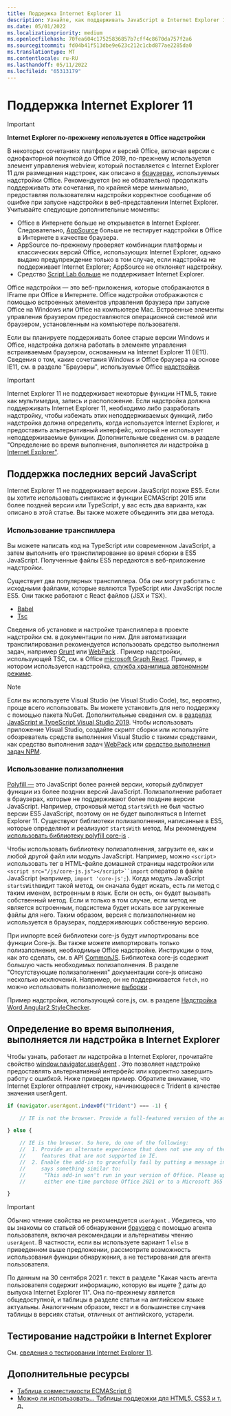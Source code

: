 ```yaml
---
title: Поддержка Internet Explorer 11
description: Узнайте, как поддерживать JavaScript в Internet Explorer 11 и ES5 в надстройке.
ms.date: 05/01/2022
ms.localizationpriority: medium
ms.openlocfilehash: 70fea604c17525836857b7cff4c8670da757f2a6
ms.sourcegitcommit: fd04b41f513dbe9e623c212c1cbd877ae2285da0
ms.translationtype: MT
ms.contentlocale: ru-RU
ms.lasthandoff: 05/11/2022
ms.locfileid: "65313179"
---
```

# <a name="support-internet-explorer-11"></a>Поддержка Internet Explorer 11

> [!IMPORTANT]
> **Internet Explorer по-прежнему используется в Office надстройки**
>
> В некоторых сочетаниях платформ и версий Office, включая версии с однофакторной покупкой до Office 2019, по-прежнему используется элемент управления webview, который поставляется с Internet Explorer 11 для размещения надстроек, как описано в [браузерах](../concepts/browsers-used-by-office-web-add-ins.md), используемых надстройки Office. Рекомендуется (но не обязательно) продолжать поддерживать эти сочетания, по крайней мере минимально, предоставляя пользователям надстройки корректное сообщение об ошибке при запуске надстройки в веб-представлении Internet Explorer. Учитывайте следующие дополнительные моменты:
>
> - Office в Интернете больше не открывается в Internet Explorer. Следовательно, [AppSource](/office/dev/store/submit-to-appsource-via-partner-center) больше не тестирует надстройки в Office в Интернете в качестве браузера.
> - AppSource по-прежнему проверяет комбинации платформы и классических версий Office, использующих Internet Explorer, однако выдано предупреждение только в том случае, если надстройка не поддерживает Internet Explorer; AppSource не отклоняет надстройку. 
> - Средство [Script Lab больше](../overview/explore-with-script-lab.md) не поддерживает Internet Explorer.

Office надстройки — это веб-приложения, которые отображаются в IFrame при Office в Интернете. Office надстройки отображаются с помощью встроенных элементов управления браузера при запуске Office на Windows или Office на компьютере Mac. Встроенные элементы управления браузером предоставляются операционной системой или браузером, установленным на компьютере пользователя.

Если вы планируете поддерживать более старые версии Windows и Office, надстройка должна работать в элементе управления встраиваемым браузером, основанным на Internet Explorer 11 (IE11). Сведения о том, какие сочетания Windows и Office браузера на основе IE11, см. в разделе "Браузеры", используемые Office [надстройки](../concepts/browsers-used-by-office-web-add-ins.md).

> [!IMPORTANT]
> Internet Explorer 11 не поддерживает некоторые функции HTML5, такие как мультимедиа, запись и расположение. Если надстройка должна поддерживать Internet Explorer 11, необходимо либо разработать надстройку, чтобы избежать этих неподдерживаемых функций, либо надстройка должна определить, когда используется Internet Explorer, и предоставить альтернативный интерфейс, который не использует неподдерживаемые функции. Дополнительные сведения см. в разделе "Определение во время выполнения, выполняется ли надстройка [в Internet Explorer"](#determine-at-runtime-if-the-add-in-is-running-in-internet-explorer).

## <a name="support-for-recent-versions-of-javascript"></a>Поддержка последних версий JavaScript

Internet Explorer 11 не поддерживает версии JavaScript позже ES5. Если вы хотите использовать синтаксис и функции ECMAScript 2015 или более поздней версии или TypeScript, у вас есть два варианта, как описано в этой статье. Вы также можете объединить эти два метода.

### <a name="use-a-transpiler"></a>Использование транспиллера

Вы можете написать код на TypeScript или современном JavaScript, а затем выполнить его транспилирование во время сборки в ES5 JavaScript. Полученные файлы ES5 передаются в веб-приложение надстройки.

Существует два популярных транспиллера. Оба они могут работать с исходными файлами, которые являются TypeScript или JavaScript после ES5. Они также работают с React файлов (JSX и TSX).

- [Babel](https://babeljs.io/)
- [Tsc](https://www.typescriptlang.org/index.html)

Сведения об установке и настройке транспиллера в проекте надстройки см. в документации по ним. Для автоматизации транспилирования рекомендуется использовать средство выполнения задач, например [Grunt](https://gruntjs.com/) или [WebPack](https://webpack.js.org/) . Пример надстройки, использующей TSC, см. в Office [microsoft Graph React](https://github.com/OfficeDev/Office-Add-in-samples/tree/main/Samples/auth/Office-Add-in-Microsoft-Graph-React). Пример, в котором используется надстройка, [служба хранилища автономном режиме](https://github.com/OfficeDev/Office-Add-in-samples/tree/main/Samples/Excel.OfflineStorageAddin).

> [!NOTE]
> Если вы используете Visual Studio (не Visual Studio Code), tsc, вероятно, проще всего использовать. Вы можете установить для него поддержку с помощью пакета NuGet. Дополнительные сведения см. в [разделах JavaScript и TypeScript Visual Studio 2019](/visualstudio/javascript/javascript-in-vs-2019). Чтобы использовать приложение Visual Studio, создайте скрипт сборки или используйте обозреватель средств выполнения Visual Studio с такими средствами, как средство выполнения задач [WebPack](https://marketplace.visualstudio.com/items?itemName=MadsKristensen.WebPackTaskRunner) или [средство выполнения задач NPM](https://marketplace.visualstudio.com/items?itemName=MadsKristensen.NPMTaskRunner).

### <a name="use-a-polyfill"></a>Использование полизаполнения

[Polyfill —](https://en.wikipedia.org/wiki/Polyfill_(programming)) это JavaScript более ранней версии, который дублирует функции из более поздних версий JavaScript. Полизаполнение работает в браузерах, которые не поддерживают более поздние версии JavaScript. Например, строковый метод `startsWith` не был частью версии ES5 JavaScript, поэтому он не будет выполняться в Internet Explorer 11. Существуют библиотеки полизаполнения, написанные в ES5, которые определяют и реализуют `startsWith` метод. Мы рекомендуем [использовать библиотеку polyfill core-js](https://github.com/zloirock/core-js) .

Чтобы использовать библиотеку полизаполнения, загрузите ее, как и любой другой файл или модуль JavaScript. Например, можно `<script>` использовать тег в HTML-файле домашней страницы надстройки или `<script src="/js/core-js.js"></script>``import` оператор в файле JavaScript (например, `import 'core-js';`). Когда модуль JavaScript `startsWith`видит такой метод, он сначала будет искать, есть ли метод с таким именем, встроенным в язык. Если он есть, он будет вызывать собственный метод. Если и только в том случае, если метод не является встроенным, подсистема будет искать все загруженные файлы для него. Таким образом, версия с полизаполнением не используется в браузерах, поддерживающих собственную версию.

При импорте всей библиотеки core-js будут импортированы все функции Core-js. Вы также можете импортировать только полизаполнения, необходимые Office надстройке. Инструкции о том, как это сделать, см. в API [CommonJS](https://github.com/zloirock/core-js#commonjs-api). Библиотека core-js содержит большую часть необходимых полизаполнения. В разделе "Отсутствующие полизаполнения[](https://github.com/zloirock/core-js#missing-polyfills)" документации core-js описано несколько исключений. Например, он не поддерживается `fetch`, но можно использовать полизаполнение [выборки](https://github.com/github/fetch) .

Пример надстройки, использующей core.js, см. в разделе [Надстройка Word Angular2 StyleChecker](https://github.com/OfficeDev/Word-Add-in-Angular2-StyleChecker).

## <a name="determine-at-runtime-if-the-add-in-is-running-in-internet-explorer"></a>Определение во время выполнения, выполняется ли надстройка в Internet Explorer

Чтобы узнать, работает ли надстройка в Internet Explorer, прочитайте свойство [window.navigator.userAgent](https://developer.mozilla.org/docs/Web/API/Navigator/userAgent) . Это позволяет надстройке предоставлять альтернативный интерфейс или корректно завершить работу с ошибкой. Ниже приведен пример. Обратите внимание, что Internet Explorer отправляет строку, начинающееся с Trident в качестве значения userAgent.

```javascript
if (navigator.userAgent.indexOf("Trident") === -1) {

    // IE is not the browser. Provide a full-featured version of the add-in here.

} else {

    // IE is the browser. So here, do one of the following: 
    //  1. Provide an alternate experience that does not use any of the HTML5
    //     features that are not supported in IE.
    //  2. Enable the add-in to gracefully fail by putting a message in the UI that
    //     says something similar to: 
    //      "This add-in won't run in your version of Office. Please upgrade to 
    //      either one-time purchase Office 2021 or to a Microsoft 365 account."          

}
```

> [!IMPORTANT]
> Обычно чтение свойства не рекомендуется `userAgent` . Убедитесь, что вы знакомы со статьей об обнаружении [браузера](https://developer.mozilla.org/en-US/docs/Web/HTTP/Browser_detection_using_the_user_agent) с помощью агента пользователя, включая рекомендации и альтернативы чтению `userAgent`. В частности, если вы используете вариант 1 `else` в приведенном выше предложении, рассмотрите возможность использования функции обнаружения, а не тестирования для агента пользователя.
>
> По данным на 30 сентября 2021 г. текст в разделе "Какая часть агента пользователя содержит информацию, которую вы ищете [?](https://developer.mozilla.org/en-US/docs/Web/HTTP/Browser_detection_using_the_user_agent#which_part_of_the_user_agent_contains_the_information_you_are_looking_for) даты до выпуска Internet Explorer 11". Она по-прежнему является общедоступной, и таблицы в разделе статьи на английском языке актуальны. Аналогичным образом, текст и в большинстве случаев таблицы в версиях статьи, отличных от английского, устарели.

## <a name="test-an-add-in-on-internet-explorer"></a>Тестирование надстройки в Internet Explorer

См. [сведения о тестировании Internet Explorer 11](../testing/ie-11-testing.md).

## <a name="additional-resources"></a>Дополнительные ресурсы

- [Таблица совместимости ECMAScript 6](https://kangax.github.io/compat-table/es6/)
- [Можно ли использовать... Таблицы поддержки для HTML5, CSS3 и т. д.](https://caniuse.com/)
